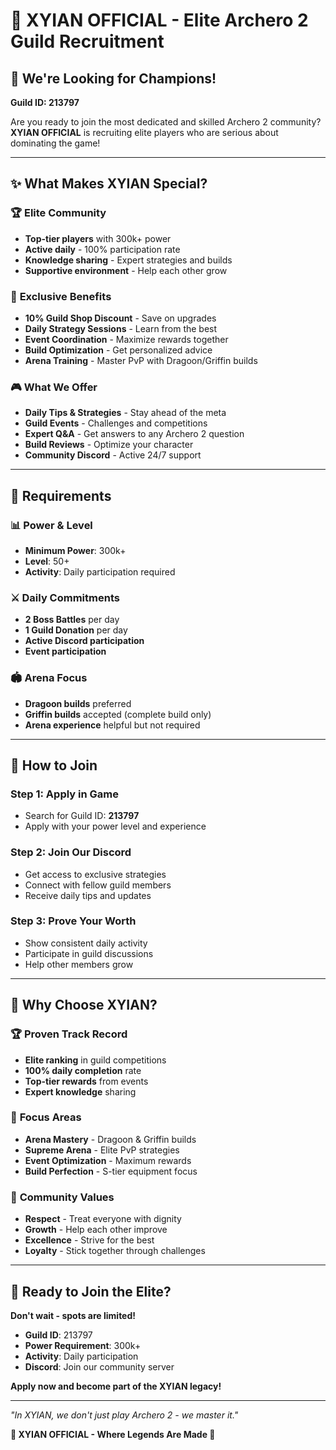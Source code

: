 # 🏰 XYIAN OFFICIAL - Elite Archero 2 Guild Recruitment

## 🎯 **We're Looking for Champions!**

**Guild ID: 213797**

Are you ready to join the most dedicated and skilled Archero 2 community? **XYIAN OFFICIAL** is recruiting elite players who are serious about dominating the game!

---

## ✨ **What Makes XYIAN Special?**

### 🏆 **Elite Community**
- **Top-tier players** with 300k+ power
- **Active daily** - 100% participation rate
- **Knowledge sharing** - Expert strategies and builds
- **Supportive environment** - Help each other grow

### 💎 **Exclusive Benefits**
- **10% Guild Shop Discount** - Save on upgrades
- **Daily Strategy Sessions** - Learn from the best
- **Event Coordination** - Maximize rewards together
- **Build Optimization** - Get personalized advice
- **Arena Training** - Master PvP with Dragoon/Griffin builds

### 🎮 **What We Offer**
- **Daily Tips & Strategies** - Stay ahead of the meta
- **Guild Events** - Challenges and competitions
- **Expert Q&A** - Get answers to any Archero 2 question
- **Build Reviews** - Optimize your character
- **Community Discord** - Active 24/7 support

---

## 🎯 **Requirements**

### 📊 **Power & Level**
- **Minimum Power**: 300k+
- **Level**: 50+
- **Activity**: Daily participation required

### ⚔️ **Daily Commitments**
- **2 Boss Battles** per day
- **1 Guild Donation** per day
- **Active Discord participation**
- **Event participation**

### 🏟️ **Arena Focus**
- **Dragoon builds** preferred
- **Griffin builds** accepted (complete build only)
- **Arena experience** helpful but not required

---

## 🚀 **How to Join**

### **Step 1: Apply in Game**
- Search for Guild ID: **213797**
- Apply with your power level and experience

### **Step 2: Join Our Discord**
- Get access to exclusive strategies
- Connect with fellow guild members
- Receive daily tips and updates

### **Step 3: Prove Your Worth**
- Show consistent daily activity
- Participate in guild discussions
- Help other members grow

---

## 💪 **Why Choose XYIAN?**

### 🏆 **Proven Track Record**
- **Elite ranking** in guild competitions
- **100% daily completion** rate
- **Top-tier rewards** from events
- **Expert knowledge** sharing

### 🎯 **Focus Areas**
- **Arena Mastery** - Dragoon & Griffin builds
- **Supreme Arena** - Elite PvP strategies
- **Event Optimization** - Maximum rewards
- **Build Perfection** - S-tier equipment focus

### 🌟 **Community Values**
- **Respect** - Treat everyone with dignity
- **Growth** - Help each other improve
- **Excellence** - Strive for the best
- **Loyalty** - Stick together through challenges

---

## 📱 **Ready to Join the Elite?**

**Don't wait - spots are limited!**

- **Guild ID**: 213797
- **Power Requirement**: 300k+
- **Activity**: Daily participation
- **Discord**: Join our community server

**Apply now and become part of the XYIAN legacy!**

---

*"In XYIAN, we don't just play Archero 2 - we master it."*

**🏰 XYIAN OFFICIAL - Where Legends Are Made 🏰**
